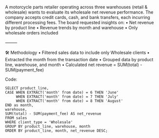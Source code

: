 A motorcycle parts retailer operating across three warehouses (retail & wholesale) wants to evaluate its wholesale net revenue performance. The company accepts credit cards, cash, and bank transfers, each incurring different processing fees. The board requested insights on:
	•	Net revenue by product line
	•	Revenue trends by month and warehouse
	•	Only wholesale orders included

⸻

🛠️ Methodology
	•	Filtered sales data to include only Wholesale clients
	•	Extracted the month from the transaction date
	•	Grouped data by product line, warehouse, and month
	•	Calculated net revenue = SUM(total) - SUM(payment_fee)

Code:
     
	SELECT product_line,
    CASE WHEN EXTRACT('month' from date) = 6 THEN 'June'
         WHEN EXTRACT('month' from date) = 7 THEN 'July'
         WHEN EXTRACT('month' from date) = 8 THEN 'August'
    END as month,
    warehouse,
    SUM(total) - SUM(payment_fee) AS net_revenue
	FROM sales
	WHERE client_type = 'Wholesale'
	GROUP BY product_line, warehouse, month
	ORDER BY product_line, month, net_revenue DESC;
